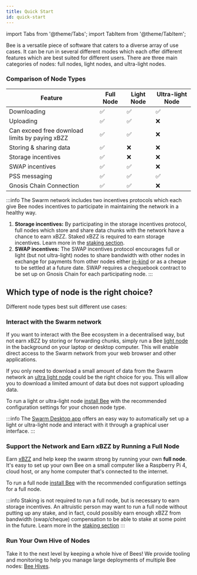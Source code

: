```yaml
---
title: Quick Start
id: quick-start
---
```


import Tabs from '@theme/Tabs';
import TabItem from '@theme/TabItem';

Bee is a versatile piece of software that caters to a diverse array of use cases. It can be run in several different modes which each offer different features which are best suited for different users. There are three main categories of nodes: full nodes, light nodes, and ultra-light nodes.

### Comparison of Node Types
| Feature      | Full Node | Light Node |Ultra-light Node|
|--------------|-----------|------------|------------|
| Downloading  | ✅        |   ✅      |✅         |        |
| Uploading     | ✅       |   ✅      |  ❌  |
| Can exceed free download limits by paying xBZZ  | ✅       |   ✅      |❌ 
|Storing & sharing data|✅|    ❌      |❌|
|Storage incentives|✅|        ❌      |❌|
|SWAP incentives|✅|           ✅      |❌|
|PSS messaging|✅|             ✅      |✅ |
|Gnosis Chain Connection|✅|             ✅      |❌  |


:::info 
The Swarm network includes two incentives protocols which each give Bee nodes incentives to participate in maintaining the network in a healthy way.
1. **Storage incentives:**
  By participating in the storage incentives protocol, full nodes which store and share data chunks with the network have a chance to earn xBZZ. Staked xBZZ is required to earn storage incentives. Learn more in the [staking section](/docs/bee/working-with-bee/staking).
1. **SWAP incentives:**
  The SWAP incentives protocol encourages full or light (but not ultra-light) nodes to share bandwidth with other nodes in exchange for payments from other nodes either [in-kind](https://www.investopedia.com/terms/p/paymentinkind.asp) or as a cheque to be settled at a future date. SWAP requires a chequebook contract to be set up on Gnosis Chain for each participating node. 
:::






## Which type of node is the right choice?
Different node types best suit different use cases:

### Interact with the Swarm network

If you want to interact with the Bee ecosystem in a decentralised way,
but not earn xBZZ by storing or forwarding chunks, simply run a Bee
[light node](/docs/bee/working-with-bee/light-nodes) in the background on
your laptop or desktop computer. This will enable direct access to the
Swarm network from your web browser and other applications.

If you only need to download a small amount of data from the Swarm network an [ultra light node](/docs/develop/access-the-swarm/ultra-light-nodes) could be the right choice for you. This will allow you to download a limited amount of data but does not support uploading data.

To run a light or ultra-light node [install Bee](/docs/bee/installation/install) with the recommended configuration settings for your chosen node type.

:::info
The [Swarm Desktop app](https://www.ethswarm.org/build/desktop) offers an easy way to automatically set up a light or ultra-light node and interact with it through a graphical user interface.
:::

### Support the Network and Earn xBZZ by Running a Full Node

Earn [xBZZ](/docs/bee/working-with-bee/cashing-out) and help keep the swarm
strong by running your own **full node**. It's easy to set up your own
Bee on a small computer like a Raspberry Pi 4, cloud
host, or any home computer that's connected to the internet.

To run a full node [install Bee](/docs/bee/installation/install) with the recommended configuration settings for a full node.

:::info
Staking is not required to run a full node, but is necessary to earn storage incentives.  An altruistic person may want to run a full node without putting up any stake, and in fact, could possibly earn enough xBZZ from bandwidth (swap/cheque) compensation to be able to stake at some point in the future. Learn more in the [staking section](/docs/bee/working-with-bee/staking)
:::
### Run Your Own Hive of Nodes

Take it to the next level by keeping a whole hive of Bees! We provide
tooling and monitoring to help you manage large deployments of
multiple Bee nodes: [Bee Hives](/docs/bee/installation/hive).

